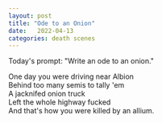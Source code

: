 ```yaml
---
layout: post
title: "Ode to an Onion"
date:   2022-04-13
categories: death scenes
---
```

Today's prompt: "Write an ode to an onion."

One day you were driving near Albion   
Behind too many semis to tally 'em   
A jacknifed onion truck   
Left the whole highway fucked   
And that's how you were killed by an allium.
